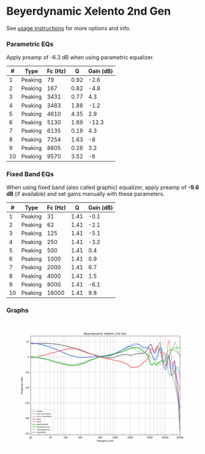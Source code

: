 # Beyerdynamic Xelento 2nd Gen
See [usage instructions](https://github.com/jaakkopasanen/AutoEq#usage) for more options and info.

### Parametric EQs
Apply preamp of -6.3 dB when using parametric equalizer.

|   # | Type    |   Fc (Hz) |    Q |   Gain (dB) |
|-----|---------|-----------|------|-------------|
|   1 | Peaking |        79 | 0.92 |        -2.6 |
|   2 | Peaking |       167 | 0.82 |        -4.8 |
|   3 | Peaking |      3431 | 0.77 |         4.3 |
|   4 | Peaking |      3483 | 1.88 |        -1.2 |
|   5 | Peaking |      4610 | 4.35 |         2.9 |
|   6 | Peaking |      5130 | 1.69 |       -12.3 |
|   7 | Peaking |      6135 | 0.19 |         4.3 |
|   8 | Peaking |      7254 | 1.63 |        -8   |
|   9 | Peaking |      8605 | 0.26 |         3.2 |
|  10 | Peaking |      9570 | 3.52 |        -6   |

### Fixed Band EQs
When using fixed band (also called graphic) equalizer, apply preamp of **-9.6 dB** (if available) and set gains manually with these parameters.

|   # | Type    |   Fc (Hz) |    Q |   Gain (dB) |
|-----|---------|-----------|------|-------------|
|   1 | Peaking |        31 | 1.41 |        -0.1 |
|   2 | Peaking |        62 | 1.41 |        -2.1 |
|   3 | Peaking |       125 | 1.41 |        -5.1 |
|   4 | Peaking |       250 | 1.41 |        -3.2 |
|   5 | Peaking |       500 | 1.41 |         0.4 |
|   6 | Peaking |      1000 | 1.41 |         0.9 |
|   7 | Peaking |      2000 | 1.41 |         6.7 |
|   8 | Peaking |      4000 | 1.41 |         1.5 |
|   9 | Peaking |      8000 | 1.41 |        -6.1 |
|  10 | Peaking |     16000 | 1.41 |         9.8 |

### Graphs
![](./Beyerdynamic%20Xelento%202nd%20Gen.png)
